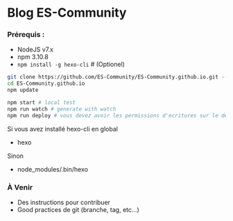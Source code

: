 # Blog ES-Community

### Prérequis :
- NodeJS v7.x
- npm 3.10.8
- `npm install -g hexo-cli` # (Optionel)

```bash
git clone https://github.com/ES-Community/ES-Community.github.io.git --recursive
cd ES-Community.github.io
npm update

npm start # local test
npm run watch # generate with watch
npm run deploy # vous devez avoir les permissions d'ecritures sur le dépots
```

Si vous avez installé hexo-cli en global
- hexo

Sinon
- node_modules/.bin/hexo

### À Venir
- Des instructions pour contribuer
- Good practices de git (branche, tag, etc...)